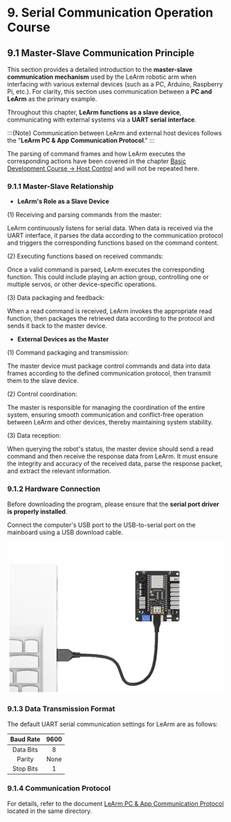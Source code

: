 # 9. Serial Communication Operation Course

## 9.1 Master-Slave Communication Principle

This section provides a detailed introduction to the **master-slave communication mechanism** used by the LeArm robotic arm when interfacing with various external devices (such as a PC, Arduino, Raspberry Pi, etc.). For clarity, this section uses communication between a **PC and LeArm** as the primary example.

Throughout this chapter, **LeArm functions as a slave device**, communicating with external systems via a **UART serial interface**.

:::{Note}
Communication between LeArm and external host devices follows the "**LeArm PC & App Communication Protocol**."
:::

The parsing of command frames and how LeArm executes the corresponding actions have been covered in the chapter [Basic Development Course -> Host Control](5.Basic_Development_Course.md#pc-software-control) and will not be repeated here.

### 9.1.1 Master-Slave Relationship

* **LeArm's Role as a Slave Device**

(1) Receiving and parsing commands from the master:

LeArm continuously listens for serial data. When data is received via the UART interface, it parses the data according to the communication protocol and triggers the corresponding functions based on the command content.

(2) Executing functions based on received commands:

Once a valid command is parsed, LeArm executes the corresponding function. This could include playing an action group, controlling one or multiple servos, or other device-specific operations.

(3) Data packaging and feedback:

When a read command is received, LeArm invokes the appropriate read function, then packages the retrieved data according to the protocol and sends it back to the master device.

* **External Devices as the Master**

(1) Command packaging and transmission:

The master device must package control commands and data into data frames according to the defined communication protocol, then transmit them to the slave device.

(2) Control coordination:

The master is responsible for managing the coordination of the entire system, ensuring smooth communication and conflict-free operation between LeArm and other devices, thereby maintaining system stability.

(3) Data reception:

When querying the robot's status, the master device should send a read command and then receive the response data from LeArm. It must ensure the integrity and accuracy of the received data, parse the response packet, and extract the relevant information.

### 9.1.2 Hardware Connection

Before downloading the program, please ensure that the **serial port driver is properly installed**.

Connect the computer's USB port to the USB-to-serial port on the mainboard using a USB download cable.

<img src="../_static/media/chapter_9/section_1/image3.png" class="common_img" />

### 9.1.3 Data Transmission Format

The default UART serial communication settings for LeArm are as follows:

| Baud Rate | 9600 |
|:---------:|:----:|
| Data Bits | 8 |
| Parity | None |
| Stop Bits | 1 |

### 9.1.4 Communication Protocol

For details, refer to the document [LeArm PC & App Communication Protocol](../_static/source_code/LeArm_PC_APP_Communication_Protocol.zip) located in the same directory.